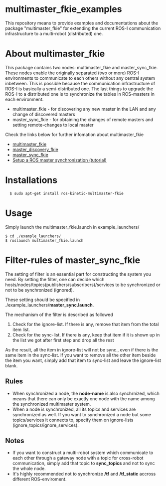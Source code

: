 # multimaster_fkie_examples
This repository means to provide examples and documentations about the package "multimaster_fkie" for extending the current ROS-I communication infrastructure to a multi-robot (distributed) one.

# About multimaster_fkie
This package contains two nodes: multimaster_fkie and master_sync_fkie. These nodes enable the originally separated (two or more) ROS-I environments to communicate to each others without any central system inbetween. This is possible because the communication infrastructure of ROS-I is basically a semi-distributed one. The last things to upgrade the ROS-I to a distributed one is to synchronize the tables in ROS-masters in each environment.

- multimaster_fkie - for discovering any new master in the LAN and any change of discovered masters
- master_sync_fkie - for obtaining the changes of remote masters and setting remote-changes to local master 

Check the links below for further infomation about multimaster_fkie

- [multimaster_fkie](http://wiki.ros.org/multimaster_fkie "multimaster_fkie")
- [master_discovery_fkie](http://wiki.ros.org/master_discovery_fkie "master_discovery_fkie")
- [master_sync_fkie](http://wiki.ros.org/master_sync_fkie "master_sync_fkie")
- [Setup a ROS master synchronization (tutorial)](http://wiki.ros.org/multimaster_fkie/Tutorials/Setup%20a%20ROS%20master%20synchronization "Setup a ROS master synchronization")

# Installations
```
  $ sudo apt-get install ros-kinetic-multimaster-fkie
```

# Usage
Simply launch the multimaster_fkie.launch in example_launchers/

```
$ cd ./example_launchers/
$ roslaunch multimaster_fkie.launch
```

# Filter-rules of master_sync_fkie
The setting of filter is an essential part for constructing the system you need. By setting the filter, one can decide which hosts/nodes/topics(publishers/subscribers)/services to be synchronized or not to be synchronized (ignored). 

These setting should be specified in ./example_launchers/__master_sync.launch__.

The mechanism of the filter is described as followed

1. Check for the ignore-list. If there is any, remove that item from the total item list.
2. Check for the sync-list. If there is any, keep that item if it is shown up in the list we got after first step and drop all the rest

As the result, all the item in ignore-list will not be sync., even if there is the same item in the sync-list.
If you want to remove all the other item beside the item you want, simply add that item to sync-list and leave the ignore-list blank.



## Rules
- When synchronized a node, the __node-name__ is also synchrnized, which means that there can only be exactly one node with the name among the synchronized multimaster system.
- When a node is synchronized, all its topics and services are synchronized as well. If you want to synchronized a node but some topics/services it connects to, specify them on ignore-lists (ignore_topics/ignore_services).

## Notes
- If you want to construct a multi-robot system which communicate to each other through a gateway node with a topic for cross-robot communication, simply add that topic to __sync_topics__ and not to sync the whole node.
- It's highly recommended not to synchronize __/tf__ and __/tf_static__ accross different ROS-enviroment.
